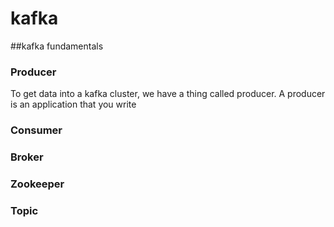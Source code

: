 # kafka
##kafka fundamentals

### Producer

To get data into a kafka cluster, we have a thing called producer. A producer is an application that you write

### Consumer

### Broker

### Zookeeper

### Topic
